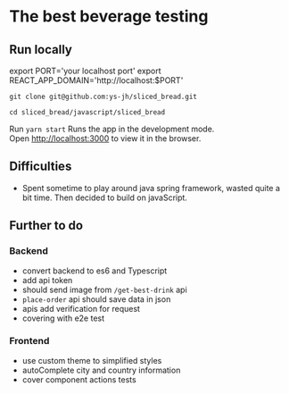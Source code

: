 # The best beverage testing

## Run locally
export PORT='your localhost port'
export REACT_APP_DOMAIN='http://localhost:$PORT'

`git clone git@github.com:ys-jh/sliced_bread.git`

`cd sliced_bread/javascript/sliced_bread`

Run `yarn start`
Runs the app in the development mode.\
Open [http://localhost:3000](http://localhost:3000) to view it in the browser.

## Difficulties
- Spent sometime to play around java spring framework, wasted quite a bit time. Then decided to build on javaScript.

## Further to do 

### Backend
- convert backend to es6 and Typescript
- add api token
- should send image from `/get-best-drink` api
- `place-order` api should save data in json
- apis add verification for request  
- covering with e2e test 

### Frontend
- use custom theme to simplified styles
- autoComplete city and country information
- cover component actions tests
